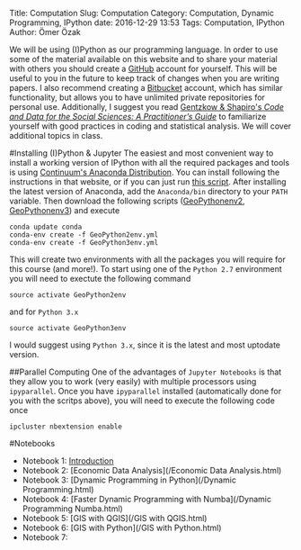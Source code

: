 Title: Computation
Slug: Computation
Category: Computation, Dynamic Programming, IPython
date: 2016-12-29 13:53
Tags: Computation, IPython
Author: Ömer Özak

We will be using (I)Python as our programming language. In order to use some of the material available on this website and to share your material with others you should create a [<i class="fa fa-github fa-1x"></i>GitHub](http://github.com/) account for yourself. This will be useful to you in the future to keep track of changes when you are writing papers. I also recommend creating a [<i class="fa fa-bitbucket fa-1x"></i>Bitbucket](https://bitbucket.org/) account, which has similar functionality, but allows you to have unlimited private repositories for personal use. Additionally, I suggest you read [Gentzkow & Shapiro's *Code and Data for the Social Sciences: A Practitioner’s Guide*](https://web.stanford.edu/~gentzkow/research/CodeAndData.pdf) to familiarize yourself with good practices in coding and statistical analysis. We will cover additional topics in class.

#Installing (I)Python & Jupyter
The easiest and most convenient way to install a working version of IPython with all the required packages and tools is using [Continuum's Anaconda Distribution](https://www.continuum.io/downloads). You can install following the instructions in that website, or if you can just run [this script](../notebooks/CondaInstall.sh). After installing the latest version of Anaconda, add the ``Anaconda/bin`` directory to your ``PATH`` variable. Then download the following scripts ([GeoPythonenv2](../notebooks/GeoPython2env.yml), [GeoPythonenv3](../notebooks/GeoPython3env.yml)) and execute

    conda update conda
    conda-env create -f GeoPython2env.yml
    conda-env create -f GeoPython3env.yml
    
This will create two environments with all the packages you will require for this course (and more!). To start using one of the ``Python 2.7`` environment you will need to exectute the following command

    source activate GeoPython2env

and for ``Python 3.x``

    source activate GeoPython3env

I would suggest using ``Python 3.x``, since it is the latest and most uptodate version.

##Parallel Computing
One of the advantages of ``Jupyter Notebooks`` is that they allow you to work (very easily) with multiple processors using ``ipyparallel``. Once you have ``ipyparallel`` installed (automatically done for you with the scritps above), you will need to execute the following code once

    ipcluster nbextension enable

#Notebooks

* Notebook 1: [Introduction](/IntroPython.html)
* Notebook 2: [Economic Data Analysis](/Economic Data Analysis.html)
* Notebook 3: [Dynamic Programming in Python](/Dynamic Programming.html)
* Notebook 4: [Faster Dynamic Programming with Numba](/Dynamic Programming Numba.html)
* Notebook 5: [GIS with QGIS](/GIS with QGIS.html)
* Notebook 6: [GIS with Python](/GIS with Python.html)
* Notebook 7: 
